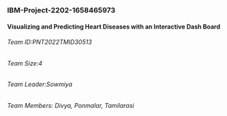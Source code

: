 ### IBM-Project-2202-1658465973
#### Visualizing and Predicting Heart Diseases with an Interactive Dash Board
###### Team ID:PNT2022TMID30513
###### Team Size:4
###### Team Leader:Sowmiya
###### Team Members: Divya, Ponmalar, Tamilarasi
